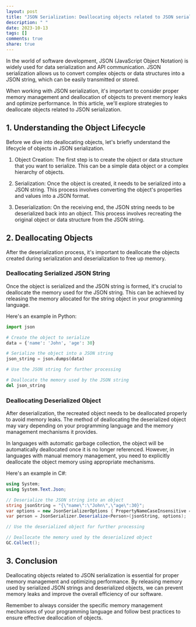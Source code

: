 ```yaml
---
layout: post
title: "JSON Serialization: Deallocating objects related to JSON serialization"
description: " "
date: 2023-10-13
tags: []
comments: true
share: true
---
```


In the world of software development, JSON (JavaScript Object Notation) is widely used for data serialization and API communication. JSON serialization allows us to convert complex objects or data structures into a JSON string, which can be easily transmitted or stored.

When working with JSON serialization, it's important to consider proper memory management and deallocation of objects to prevent memory leaks and optimize performance. In this article, we'll explore strategies to deallocate objects related to JSON serialization.

## 1. Understanding the Object Lifecycle ##

Before we dive into deallocating objects, let's briefly understand the lifecycle of objects in JSON serialization.

1. Object Creation: The first step is to create the object or data structure that you want to serialize. This can be a simple data object or a complex hierarchy of objects.

2. Serialization: Once the object is created, it needs to be serialized into a JSON string. This process involves converting the object's properties and values into a JSON format.

3. Deserialization: On the receiving end, the JSON string needs to be deserialized back into an object. This process involves recreating the original object or data structure from the JSON string.

## 2. Deallocating Objects ##

After the deserialization process, it's important to deallocate the objects created during serialization and deserialization to free up memory.

### Deallocating Serialized JSON String ###

Once the object is serialized and the JSON string is formed, it's crucial to deallocate the memory used for the JSON string. This can be achieved by releasing the memory allocated for the string object in your programming language.

Here's an example in Python:

```python
import json

# Create the object to serialize
data = {'name': 'John', 'age': 30}

# Serialize the object into a JSON string
json_string = json.dumps(data)

# Use the JSON string for further processing

# Deallocate the memory used by the JSON string
del json_string
```

### Deallocating Deserialized Object ###

After deserialization, the recreated object needs to be deallocated properly to avoid memory leaks. The method of deallocating the deserialized object may vary depending on your programming language and the memory management mechanisms it provides.

In languages with automatic garbage collection, the object will be automatically deallocated once it is no longer referenced. However, in languages with manual memory management, you need to explicitly deallocate the object memory using appropriate mechanisms.

Here's an example in C#:

```csharp
using System;
using System.Text.Json;

// Deserialize the JSON string into an object
string jsonString = "{\"name\":\"John\",\"age\":30}";
var options = new JsonSerializerOptions { PropertyNameCaseInsensitive = true };
var person = JsonSerializer.Deserialize<Person>(jsonString, options);

// Use the deserialized object for further processing

// Deallocate the memory used by the deserialized object
GC.Collect();
```

## 3. Conclusion ##

Deallocating objects related to JSON serialization is essential for proper memory management and optimizing performance. By releasing memory used by serialized JSON strings and deserialized objects, we can prevent memory leaks and improve the overall efficiency of our software.

Remember to always consider the specific memory management mechanisms of your programming language and follow best practices to ensure effective deallocation of objects.